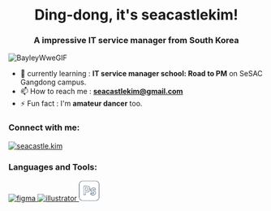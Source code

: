<h1 align="center">Ding-dong, it's <color=#ff0000>seacastlekim!</color></h1>
<h3 align="center">A impressive IT service manager from South Korea</h3>

![BayleyWweGIF](https://github.com/seacastlekim/seacastlekim/assets/161290824/6ce1d19e-29c7-46c5-8dc2-7dd46aaabfb3)

- 🌱 currently learning : **IT service manager school: Road to PM** on SeSAC Gangdong campus.
- 📫 How to reach me : **seacastlekim@gmail.com**
- ⚡ Fun fact : I'm **amateur dancer** too.

<h3 align="left">Connect with me:</h3>
<p align="left">
<a href="https://instagram.com/seacastle.kim" target="blank"><img align="center" src="https://raw.githubusercontent.com/rahuldkjain/github-profile-readme-generator/master/src/images/icons/Social/instagram.svg" alt="seacastle.kim" height="30" width="40" /></a>
</p>

<h3 align="left">Languages and Tools:</h3>
<p align="left"> <a href="https://www.figma.com/" target="_blank" rel="noreferrer"> <img src="https://www.vectorlogo.zone/logos/figma/figma-icon.svg" alt="figma" width="40" height="40"/> </a> <a href="https://www.adobe.com/in/products/illustrator.html" target="_blank" rel="noreferrer"> <img src="https://www.vectorlogo.zone/logos/adobe_illustrator/adobe_illustrator-icon.svg" alt="illustrator" width="40" height="40"/> </a> <a href="https://www.photoshop.com/en" target="_blank" rel="noreferrer"> <img src="https://raw.githubusercontent.com/devicons/devicon/master/icons/photoshop/photoshop-line.svg" alt="photoshop" width="40" height="40"/> </a> </p>


<!--
**seacastlekim/seacastlekim** is a ✨ _special_ ✨ repository because its `README.md` (this file) appears on your GitHub profile.

Here are some ideas to get you started:

- 🔭 I’m currently working on ...
- 🌱 I’m currently learning ...
- 👯 I’m looking to collaborate on ...
- 🤔 I’m looking for help with ...
- 💬 Ask me about ...
- 📫 How to reach me: ...
- 😄 Pronouns: ...
- ⚡ Fun fact: ...
-->
